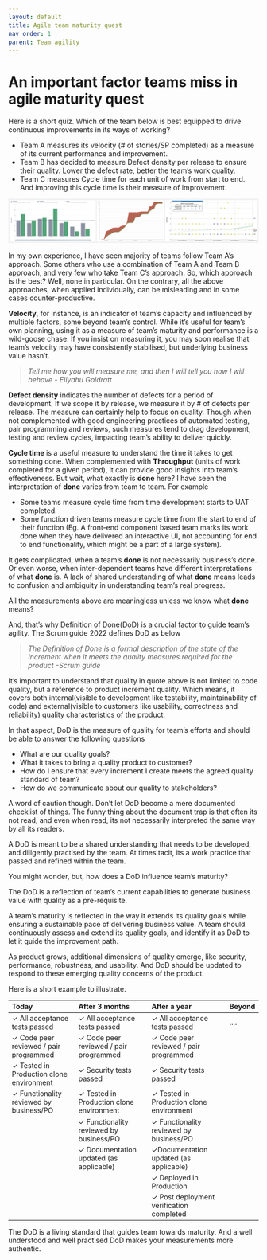 ```yaml
---
layout: default
title: Agile team maturity quest
nav_order: 1
parent: Team agility
---
```



# An important factor teams miss in agile maturity quest

Here is a short quiz. Which of the team below is best equipped to drive continuous improvements in its ways of working?

- Team A measures its velocity (# of stories/SP completed) as a measure of its current performance and improvement.
- Team B has decided to measure Defect density per release to ensure their quality. Lower the defect rate, better the
  team’s work quality.
- Team C measures Cycle time for each unit of work from start to end. And improving this cycle time is their measure of
  improvement.

![img.png](assets/img.png)

In my own experience, I have seen majority of teams follow Team A’s approach. Some others who use a combination of Team
A and Team B approach, and very few who take Team C’s approach.
So, which approach is the best? Well, none in particular.
On the contrary, all the above approaches, when applied individually, can be misleading and in some cases
counter-productive.

**Velocity**, for instance, is an indicator of team’s capacity and influenced by multiple factors, some beyond team’s
control. While it’s useful for team’s own planning, using it as a measure of team’s maturity and performance is a
wild-goose chase. If you insist on measuring it, you may soon realise that team’s velocity may have consistently
stabilised, but underlying business value hasn’t.



> *Tell me how you will measure me, and then I will tell you how I will behave* - *Eliyahu Goldratt*

**Defect density** indicates the number of defects for a period of development. If we scope it by release, we measure it
by # of defects per release. The measure can certainly help to focus on quality. Though when not complemented with good
engineering practices of automated testing, pair programming and reviews, such measures tend to drag development,
testing and review cycles, impacting team’s ability to deliver quickly.

**Cycle time** is a useful measure to understand the time it takes to get something done. When complemented with **Throughput** (units of work completed for a given period), it can provide good insights into team’s effectiveness. But
wait, what exactly is **done** here? I have seen the interpretation of **done** varies from team to team. For example

- Some teams measure cycle time from time development starts to UAT completed.
- Some function driven teams measure cycle time from the start to end of their function (Eg. A front-end component based
  team marks its work done when they have delivered an interactive UI, not accounting for end to end functionality,
  which might be a part of a large system).

It gets complicated, when a team’s **done** is not necessarily business’s done. Or even worse, when inter-dependent
teams have different interpretations of what **done** is. A lack of shared understanding of what **done** means leads to
confusion and ambiguity in understanding team’s real progress.

All the measurements above are meaningless unless we know what **done** means?

And, that’s why Definition of Done(DoD) is a crucial factor to guide team’s agility. The Scrum guide 2022 defines DoD as
below


> *The Definition of Done is a formal description of the state of the Increment when it meets the quality measures
required for the product -Scrum guide*

It’s important to understand that quality in quote above is not limited to code quality, but a reference to product
increment quality. Which means, it covers both internal(visible to development like testability, maintainability of
code) and external(visible to customers like usability, correctness and reliability) quality characteristics of the
product.

In that aspect, DoD is the measure of quality for team’s efforts and should be able to answer the following questions

- What are our quality goals?
- What it takes to bring a quality product to customer?
- How do I ensure that every increment I create meets the agreed quality standard of team?
- How do we communicate about our quality to stakeholders?

A word of caution though. Don’t let DoD become a mere documented checklist of things. The funny thing about the document
trap is that often its not read, and even when read, its not necessarily interpreted the same way by all its readers.

A DoD is meant to be a shared understanding that needs to be developed, and diligently practised by the team. At times
tacit, its a work practice that passed and refined within the team.

You might wonder, but, how does a DoD influence team’s maturity?

The DoD is a reflection of team’s current capabilities to generate business value with quality as a pre-requisite.

A team’s maturity is reflected in the way it extends its quality goals while ensuring a sustainable pace of delivering
business value. A team should continuously assess and extend its quality goals, and identify it as DoD to let it guide
the improvement path.

As product grows, additional dimensions of quality emerge, like security, performance, robustness, and usability. And
DoD should be updated to respond to these emerging quality concerns of the product.

Here is a short example to illustrate.


| **Today**                                      | **After 3 months**                             | **After a year**                               | **Beyond** |
|:-----------------------------------------------|:-----------------------------------------------|:-----------------------------------------------|:-----------|
| &check; All acceptance tests passed            | &check; All acceptance tests passed            | &check; All acceptance tests passed            | ....       |          
| &check; Code peer reviewed / pair programmed   | &check; Code peer reviewed / pair programmed   | &check; Code peer reviewed / pair programmed   |            |
| &check; Tested in Production clone environment | &check; Security tests passed                  | &check; Security tests passed                  ||
| &check; Functionality reviewed by business/PO  | &check; Tested in Production clone environment | &check; Tested in Production clone environment || 
|                                                | &check; Functionality reviewed by business/PO  | &check; Functionality reviewed by business/PO  ||
|                                                | &check; Documentation updated (as applicable)  | &check;Documentation updated (as applicable)   ||
|                                                |                                                | &check; Deployed in Production                 | 
|                                                |                                                | &check; Post deployment verification completed |            |

The DoD is a living standard that guides team towards maturity. And a well understood and well practised DoD makes your
measurements more authentic.
